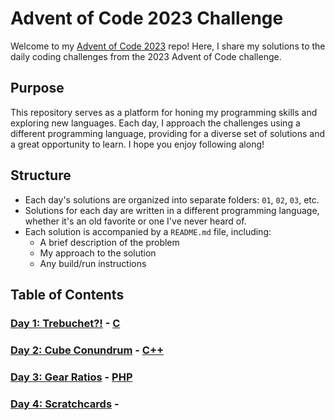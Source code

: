 # Advent of Code 2023 Challenge

Welcome to my [Advent of Code 2023](https://adventofcode.com/2023) repo! Here, I share my solutions to the daily coding challenges from the 2023 Advent of Code challenge.

## Purpose

This repository serves as a platform for honing my programming skills and exploring new languages. Each day, I approach the challenges using a different programming language, providing for a diverse set of solutions and a great opportunity to learn. I hope you enjoy following along!

## Structure

- Each day's solutions are organized into separate folders: `01`, `02`, `03`, etc.
- Solutions for each day are written in a different programming language, whether it's an old favorite or one I've never heard of.
- Each solution is accompanied by a `README.md` file, including:
    - A brief description of the problem
    - My approach to the solution
    - Any build/run instructions

## Table of Contents

### [Day 1: Trebuchet?!](./01/README.md) - [C](https://www.cprogramming.com/)

### [Day 2: Cube Conundrum](./02/README.md) - [C++](https://https://cplusplus.com/)

### [Day 3: Gear Ratios](./03/README.md) - [PHP](https://www.php.net/)

### [Day 4: Scratchcards](./04/README.md) - []()
